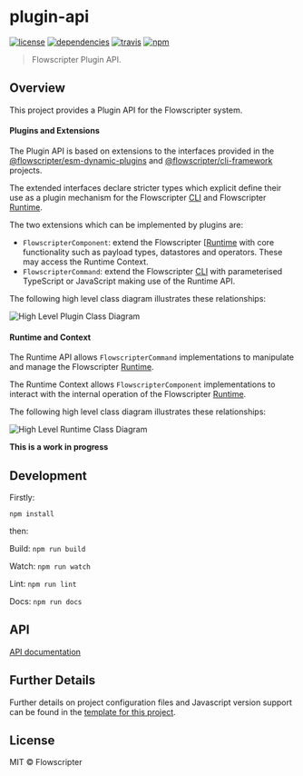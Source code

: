 # plugin-api
[![license](https://img.shields.io/github/license/flowscripter/plugin-api.svg)](https://github.com/flowscripter/plugin-api/blob/master/LICENSE)
[![dependencies](https://img.shields.io/david/flowscripter/plugin-api.svg)](https://david-dm.org/flowscripter/plugin-api)
[![travis](https://api.travis-ci.com/flowscripter/plugin-api.svg)](https://travis-ci.com/flowscripter/plugin-api)
[![npm](https://img.shields.io/npm/v/@flowscripter/plugin-api.svg)](https://www.npmjs.com/package/@flowscripter/plugin-api)

> Flowscripter Plugin API.

## Overview
This project provides a Plugin API for the Flowscripter system.

#### Plugins and Extensions
The Plugin API is based on extensions to the interfaces provided in the
[@flowscripter/esm-dynamic-plugins](https://github.com/flowscripter/esm-dynamic-plugins)
and [@flowscripter/cli-framework](https://github.com/flowscripter/cli-framework) projects.

The extended interfaces declare stricter types which explicit define their use as a plugin mechanism for the Flowscripter
[CLI](https://github.com/flowscripter/cli) and Flowscripter [Runtime](https://github.com/flowscripter/runtime).

The two extensions which can be implemented by plugins are:

* `FlowscripterComponent`: extend the Flowscripter [[Runtime](https://github.com/flowscripter/runtime) with
core functionality such as payload types, datastores and operators. These may access the Runtime Context.
* `FlowscripterCommand`: extend the Flowscripter [CLI](https://github.com/flowscripter/cli) with parameterised
TypeScript or JavaScript making use of the Runtime API.

The following high level class diagram illustrates these relationships:

![High Level Plugin Class Diagram](http://www.plantuml.com/plantuml/proxy?fmt=svg&cache=no&src=https://raw.githubusercontent.com/flowscripter/plugin-api/master/images/high_level_plugin_class_diagram.iuml "High Level Runtime Class Diagram")

#### Runtime and Context

The Runtime API allows `FlowscripterCommand` implementations to manipulate and manage the Flowscripter
[Runtime](https://github.com/flowscripter/runtime).

The Runtime Context allows `FlowscripterComponent` implementations to interact with the internal operation of the Flowscripter
[Runtime](https://github.com/flowscripter/runtime).

The following high level class diagram illustrates these relationships:

![High Level Runtime Class Diagram](http://www.plantuml.com/plantuml/proxy?fmt=svg&cache=no&src=https://raw.githubusercontent.com/flowscripter/plugin-api/master/images/high_level_runtime_class_diagram.iuml "High Level Runtime Class Diagram")

**This is a work in progress**

## Development

Firstly:

```
npm install
```

then:

Build: `npm run build`

Watch: `npm run watch`

Lint: `npm run lint`

Docs: `npm run docs`

## API

[API documentation](https://flowscripter.github.io/plugin-api)

## Further Details

Further details on project configuration files and Javascript version support can be found in
the [template for this project](https://github.com/flowscripter/ts-template/blob/master/README.md#overview).

## License

MIT © Flowscripter
